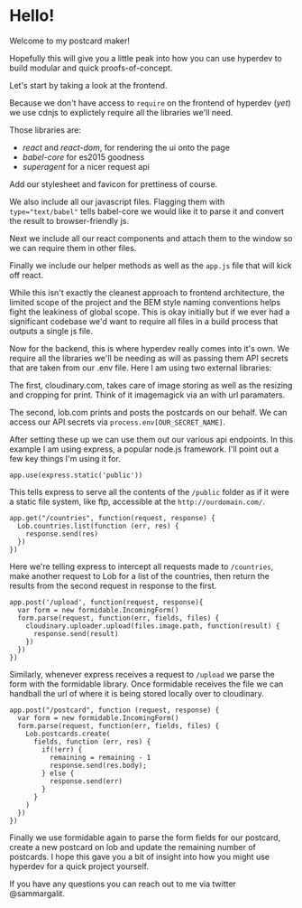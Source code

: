 # Hello!
Welcome to my postcard maker!

Hopefully this will give you a little peak into how you can use hyperdev to build modular and quick proofs-of-concept.

Let's start by taking a look at the frontend.

Because we don't have access to `require` on the frontend of hyperdev (_yet_) we use cdnjs to explictely require all the libraries we'll need. 

Those libraries are:
- *react* and *react-dom*, for rendering the ui onto the page
- *babel-core* for es2015 goodness
- *superagent* for a nicer request api 

Add our stylesheet and favicon for prettiness of course.

We also include all our javascript files. Flagging them with `type="text/babel"` tells babel-core we would like it to parse it and convert the result to browser-friendly js.

Next we include all our react components and attach them to the window so we can require them in other files.

Finally we include our helper methods as well as the `app.js` file that will kick off react.

While this isn't exactly the cleanest approach to frontend architecture, the limited scope of the project and the BEM style naming conventions helps fight the leakiness of global scope. This is okay initially but if we ever had a significant codebase we'd want to require all files in a build process that outputs a single js file.

Now for the backend, this is where hyperdev really comes into it's own. We require all the libraries we'll be needing as will as passing them API secrets that are taken from our .env file. Here I am using two external libraries:

The first, cloudinary.com, takes care of image storing as well as the resizing and cropping for print. Think of it imagemagick via an with url paramaters.

The second, lob.com prints and posts the postcards on our behalf. We can access our API secrets via `process.env[OUR_SECRET_NAME]`.

After setting these up we can use them out our various api endpoints. In this example I am using express, a popular node.js framework. I'll point out a few key things I'm using it for.

```
app.use(express.static('public'))
```

This tells express to serve all the contents of the `/public` folder as if it were a static file system, like ftp, accessible at the `http://ourdomain.com/`.

```
app.get("/countries", function(request, response) {
  Lob.countries.list(function (err, res) {
    response.send(res)
  })
})
```

Here we're telling express to intercept all requests made to `/countries`, make another request to Lob for a list of the countries, then return the results from the second request in response to the first.

```
app.post('/upload', function(request, response){
  var form = new formidable.IncomingForm()
  form.parse(request, function(err, fields, files) {
    cloudinary.uploader.upload(files.image.path, function(result) { 
      response.send(result)
    })
  })
})
```

Similarly, whenever express receives a request to `/upload` we parse the form with the formidable library. Once formidable receives the file we can handball the url of where it is being stored locally over to cloudinary.

```
app.post("/postcard", function (request, response) {
  var form = new formidable.IncomingForm()
  form.parse(request, function(err, fields, files) {
    Lob.postcards.create(
      fields, function (err, res) {
        if(!err) {
          remaining = remaining - 1
          response.send(res.body);
        } else {
          response.send(err)
        }
      }
    )
  })
})
```

Finally we use formidable again to parse the form fields for our postcard, create a new postcard on lob and update the remaining number of postcards. 
I hope this gave you a bit of insight into how you might use hyperdev for a quick project yourself.

If you have any questions you can reach out to me via twitter @sammargalit.